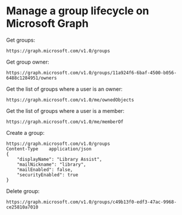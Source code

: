 # Manage a group lifecycle on Microsoft Graph

Get groups:

```
https://graph.microsoft.com/v1.0/groups
```

Get group owner:

```
https://graph.microsoft.com/v1.0/groups/11a924f6-6baf-4500-b056-6488c1284951/owners
```

Get the list of groups where a user is an owner:

```
https://graph.microsoft.com/v1.0/me/ownedObjects
```

Get the list of groups where a user is a member:

```
https://graph.microsoft.com/v1.0/me/memberOf
```

Create a group:

```
https://graph.microsoft.com/v1.0/groups
Content-Type	application/json
{
    "displayName": "Library Assist",
    "mailNickname": "library",
    "mailEnabled": false,
    "securityEnabled": true
}
```

Delete group:

```
https://graph.microsoft.com/v1.0/groups/c49b13f0-edf3-47ac-9968-ce25810a7010
```
